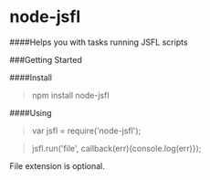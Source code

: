 node-jsfl
=========

####Helps you with tasks running JSFL scripts

###Getting Started

####Install
>npm install node-jsfl

####Using
>var jsfl = require('node-jsfl');

>jsfl.run('file', callback(err){console.log(err)});

File extension is optional.